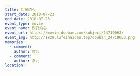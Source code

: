 ```yaml
---
title: 烈日灼心
start_date: 2018-07-23
end_date: 2018-07-23
event_type: movie
event_name: 烈日灼心
event_url: https://movie.douban.com/subject/24719063/
event_img: http://1929.lufeihaidao.top/douban_24719063.png
memories:
  - comment: 
    author: 时九
  - comment: 
    author: 念九
location: 
---
```


